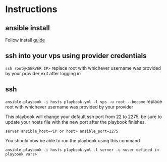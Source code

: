 # Instructions

## ansible install
Follow install [guide](https://docs.ansible.com/ansible/latest/installation_guide/intro_installation.html#installing-and-upgrading-ansible-with-pip)

## ssh into your vps using provider credentials
`ssh root@<SERVER IP>` replace root with whichever username was provided by your provider
exit after logging in

## ssh 
`ansible-playbook -i hosts playbook.yml -l vps -u root --become` replace root with whichever username was provided by your provider

This playbook will change your default ssh port from 22 to 2275, be sure to update your hosts file with the new port after the playbook finishes.

`server ansible_host=<IP or host> ansible_port=2275` 


You should now be able to run the playbook using this command

`ansible-playbook -i hosts playbook.yml -l server -u <user defined in playbook vars>`

